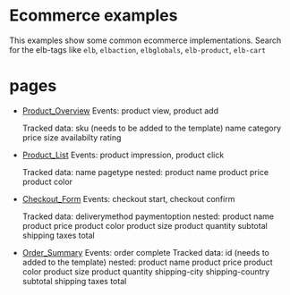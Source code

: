# Ecommerce examples

This examples show some common ecommerce implementations. Search for the elb-tags like `elb`, `elbaction`, `elbglobals`, `elb-product`, `elb-cart`

# pages

- [Product_Overview](./ecommerce/product-overview.html)
  Events: product view, product add

  Tracked data:
  sku (needs to be added to the template)
  name
  category
  price
  size
  availabilty
  rating

- [Product_List](./ecommerce/product-list.html)
  Events: product impression, product click

  Tracked data:
  name
  pagetype
  nested:
  product name
  product price
  product color

- [Checkout_Form](./ecommerce/checkout-form.html)
  Events: checkout start, checkout confirm

  Tracked data:
  deliverymethod
  paymentoption
  nested:
  product name
  product price
  product color
  product size
  product quantity
  subtotal
  shipping
  taxes
  total

- [Order_Summary](./ecommerce/order-summary.html)
  Events: order complete
  Tracked data:
  id (needs to added to the template)
  nested:
  product name
  product price
  product color
  product size
  product quantity
  shipping-city
  shipping-country
  subtotal
  shipping
  taxes
  total
